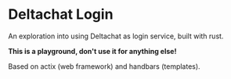 # Deltachat Login

An exploration into using Deltachat as login service, built with rust.

**This is a playground, don't use it for anything else!**

Based on actix (web framework) and handbars (templates).
